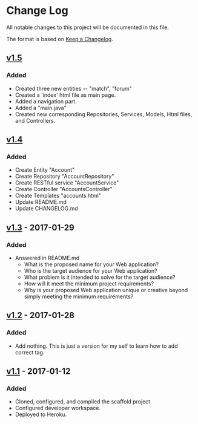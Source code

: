 # Change Log
All notable changes to this project will be documented in this file.

The format is based on [Keep a Changelog](http://keepachangelog.com/).

## [v1.5]

### Added
- Created three new entities -- "match", "forum"
- Created a 'index' html file as main page.
- Added a navigation part.
- Added a "main.java"
- Created new corresponding Repositories, Services, Models, Html files, and Controllers.

## [v1.4]
### Added
- Create Entity "Account"
- Create Repository "AccountRepository"
- Create RESTful service "AccountService"
- Create Controller "AccountsController"
- Create Templates "accounts.html"
- Update README.md
- Update CHANGELOG.md

## [v1.3] - 2017-01-29
### Added
- Answered in README.md
    - What is the proposed name for your Web application?
    - Who is the target audience for your Web application?
    - What problem is it intended to solve for the target audience?
    - How will it meet the minimum project requirements?
    - Why is your proposed Web application unique or creative beyond simply meeting the minimum requirements?
    
## [v1.2] - 2017-01-28
### Added
- Add nothing. This is just a version for my self to learn how to add correct tag.
    
## [v1.1] - 2017-01-12
### Added
- Cloned, configured, and compiled the scaffold project.
- Configured developer workspace.
- Deployed to Heroku.

[Unreleased]: https://github.com/infsci2560sp17/full-stack-web-wenxxx/compare/v1.5...HEAD
[v1.5]: https://github.com/infsci2560sp17/full-stack-web-wenxxx/compare/v1.4...v1.5
[v1.4]: https://github.com/infsci2560sp17/full-stack-web-wenxxx/compare/v1.3...v1.4
[v1.3]: https://github.com/infsci2560sp17/full-stack-web-wenxxx/compare/v1.2...v1.3
[v1.2]: https://github.com/infsci2560sp17/full-stack-web-wenxxx/compare/v1.1...v1.2
[v1.1]: https://github.com/infsci2560sp17/full-stack-web-wenxxx/compare/...v1.1